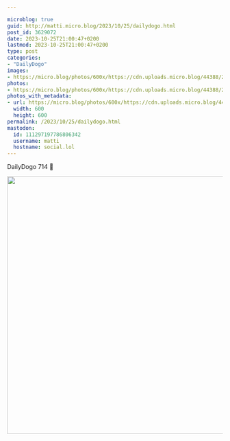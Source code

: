 ```yaml
---

microblog: true
guid: http://matti.micro.blog/2023/10/25/dailydogo.html
post_id: 3629072
date: 2023-10-25T21:00:47+0200
lastmod: 2023-10-25T21:00:47+0200
type: post
categories:
- "DailyDogo"
images:
- https://micro.blog/photos/600x/https://cdn.uploads.micro.blog/44388/2023/628b9c0bb76a495495cd44dbb68c935a.jpg
photos:
- https://micro.blog/photos/600x/https://cdn.uploads.micro.blog/44388/2023/628b9c0bb76a495495cd44dbb68c935a.jpg
photos_with_metadata:
- url: https://micro.blog/photos/600x/https://cdn.uploads.micro.blog/44388/2023/628b9c0bb76a495495cd44dbb68c935a.jpg
  width: 600
  height: 600
permalink: /2023/10/25/dailydogo.html
mastodon:
  id: 111297197786806342
  username: matti
  hostname: social.lol
---
```

DailyDogo 714 🐶

<img src="https://micro.blog/photos/600x/https://blog.martin-haehnel.de/uploads/2023/628b9c0bb76a495495cd44dbb68c935a.jpg" width="600" height="600" alt="" />
